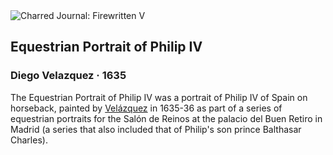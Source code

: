 <div class="artwork-of-the-day">
  <div class="container">
    <div class="img-wrapper">
      <img
        src="https://uploads6.wikiart.org/images/diego-velazquez/equestrian-portrait-of-philip-iv-1635.jpg!Large.jpg"
        alt="Charred Journal: Firewritten V" />
    </div>
    <div class="artwork-detail">
      <div class="artwork-origin"> 
        <h2 class="artwork-name">Equestrian Portrait of Philip IV</h2>
        <h3 class="artist">
          Diego Velazquez
                    ·  1635
        </h3>
      </div>
      <p class="description">
        <span class="artwork-description-text ng-binding" ng-bind-html="viewModel.ArtworkOfTheDay.Description | unsafe">The Equestrian Portrait of Philip IV was a portrait of Philip IV of Spain on horseback, painted by <a target="_blank" href="/en/diego-velazquez">Velázquez</a> in 1635-36 as part of a series of equestrian portraits for the Salón de Reinos at the palacio del Buen Retiro in Madrid (a series that also included that of Philip's son prince Balthasar Charles).</span>
                        <div class="text-shadow-container ng-hide" ng-show="showShadow"></div>
      </p>
    </div>
  </div>

</div>

